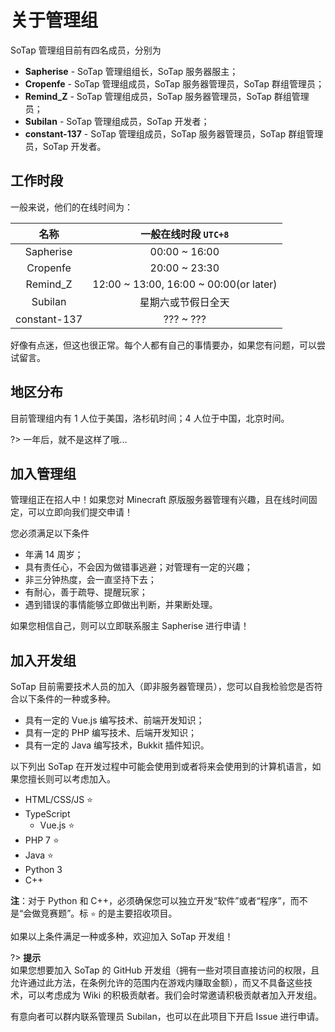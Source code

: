 # 关于管理组

SoTap 管理组目前有四名成员，分别为

- **Sapherise** - SoTap 管理组组长，SoTap 服务器服主；
- **Cropenfe** - SoTap 管理组成员，SoTap 服务器管理员，SoTap 群组管理员；
- **Remind_Z** - SoTap 管理组成员，SoTap 服务器管理员，SoTap 群组管理员；
- **Subilan** - SoTap 管理组成员，SoTap 开发者；
- **constant-137** - SoTap 管理组成员，SoTap 服务器管理员，SoTap 群组管理员，SoTap 开发者。

## 工作时段

一般来说，他们的在线时间为：

| 名称 | 一般在线时段 `UTC+8` |
| :-: | :-: |
| Sapherise | 00:00 ~ 16:00 |
| Cropenfe | 20:00 ~ 23:30 |
| Remind_Z | 12:00 ~ 13:00, 16:00 ~ 00:00(or later) |
| Subilan | 星期六或节假日全天 |
| constant-137 | ??? ~ ??? |

好像有点迷，但这也很正常。每个人都有自己的事情要办，如果您有问题，可以尝试留言。

## 地区分布

目前管理组内有 1 人位于美国，洛杉矶时间；4 人位于中国，北京时间。

?> 一年后，就不是这样了哦...

## 加入管理组

管理组正在招人中！如果您对 Minecraft 原版服务器管理有兴趣，且在线时间固定，可以立即向我们提交申请！

您必须满足以下条件

- 年满 14 周岁；
- 具有责任心，不会因为做错事逃避；对管理有一定的兴趣；
- 非三分钟热度，会一直坚持下去；
- 有耐心，善于疏导、提醒玩家；
- 遇到错误的事情能够立即做出判断，并果断处理。

如果您相信自己，则可以立即联系服主 Sapherise 进行申请！

## 加入开发组

SoTap 目前需要技术人员的加入（即非服务器管理员），您可以自我检验您是否符合以下条件的一种或多种。

- 具有一定的 Vue.js 编写技术、前端开发知识；
- 具有一定的 PHP 编写技术、后端开发知识；
- 具有一定的 Java 编写技术，Bukkit 插件知识。

以下列出 SoTap 在开发过程中可能会使用到或者将来会使用到的计算机语言，如果您擅长则可以考虑加入。

- HTML/CSS/JS ⭐️
- TypeScript
    - Vue.js ⭐️
- PHP 7 ⭐️
- Java ⭐️
- Python 3
- C++

**注**：对于 Python 和 C++，必须确保您可以独立开发“软件”或者“程序”，而不是“会做竞赛题”。标 `⭐️` 的是主要招收项目。


如果以上条件满足一种或多种，欢迎加入 SoTap 开发组！

?> **提示**<br>
如果您想要加入 SoTap 的 GitHub 开发组（拥有一些对项目直接访问的权限，且允许通过此方法，在条例允许的范围内在游戏内赚取金额），而又不具备这些技术，可以考虑成为 Wiki 的积极贡献者。我们会时常邀请积极贡献者加入开发组。

有意向者可以群内联系管理员 Subilan，也可以在此项目下开启 Issue 进行申请。
